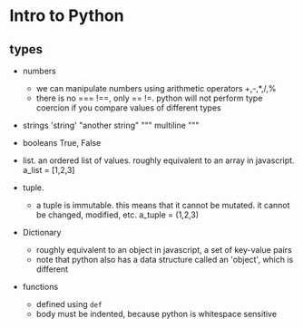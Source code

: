 # Intro to Python


## types

- numbers
    - we can manipulate numbers using arithmetic operators +,-,*,/,%
    - there is no === !==, only == !=. python will not perform type coercion if you compare values of different types


- strings
'string'
"another string"
"""
multiline
"""

- booleans
True, False


- list. an ordered list of values. roughly equivalent to an array in javascript.
a_list = [1,2,3]

- tuple. 
    - a tuple is immutable. this means that it cannot be mutated. it cannot be changed, modified, etc.
a_tuple = (1,2,3)


- Dictionary
    - roughly equivalent to an object in javascript, a set of key-value pairs
    - note that python also has a data structure called an 'object', which is different

- functions
    - defined using `def`
    - body must be indented, because python is whitespace sensitive